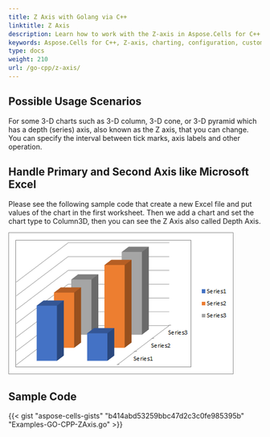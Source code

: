 ```yaml
---
title: Z Axis with Golang via C++
linktitle: Z Axis
description: Learn how to work with the Z-axis in Aspose.Cells for C++. Our guide will help you understand how to configure and customize the Z-axis, including its scale and labels, to enhance your charts.
keywords: Aspose.Cells for C++, Z-axis, charting, configuration, customization, scale, labels.
type: docs
weight: 210
url: /go-cpp/z-axis/
---
```


## **Possible Usage Scenarios**
For some 3-D charts such as 3-D column, 3-D cone, or 3-D pyramid which has a depth (series) axis, also known as the Z axis, that you can change. You can specify the interval between tick marks, axis labels and other operation.

## **Handle Primary and Second Axis like Microsoft Excel**
Please see the following sample code that create a new Excel file and put values of the chart in the first worksheet. Then we add a chart and set the chart type to Column3D, then you can see the Z Axis also called Depth Axis. 

![todo:image_alt_text](excel.png)

## **Sample Code**
{{< gist "aspose-cells-gists" "b414abd53259bbc47d2c3c0fe985395b" "Examples-GO-CPP-ZAxis.go" >}}